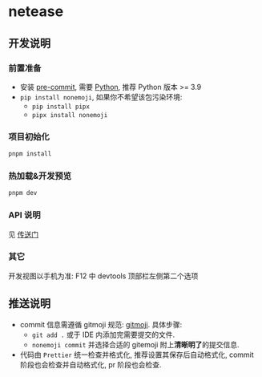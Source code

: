 # netease

## 开发说明

### 前置准备

- 安装 [pre-commit](https://pre-commit.com/), 需要 [Python](https://www.python.org/), 推荐 Python 版本 >= 3.9
- `pip install nonemoji`, 如果你不希望该包污染环境:
  - `pip install pipx`
  - `pipx install nonemoji`

### 项目初始化

```sh
pnpm install
```

### 热加载&开发预览

```sh
pnpm dev
```

### API 说明

见 [传送门](./src/client/api/README.md)

### 其它

开发视图以手机为准: F12 中 devtools 顶部栏左侧第二个选项

## 推送说明

- commit 信息需遵循 gitmoji 规范: [gitmoji](https://gitmoji.dev/). 具体步骤:
  - `git add .` 或于 IDE 内添加完需要提交的文件.
  - `nonemoji commit` 并选择合适的 gitemoji 附上**清晰明了**的提交信息.
- 代码由 `Prettier` 统一检查并格式化, 推荐设置其保存后自动格式化, commit 阶段也会检查并自动格式化, pr 阶段也会检查.
